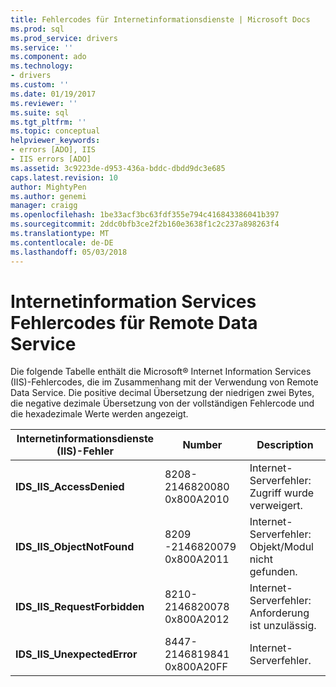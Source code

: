 ```yaml
---
title: Fehlercodes für Internetinformationsdienste | Microsoft Docs
ms.prod: sql
ms.prod_service: drivers
ms.service: ''
ms.component: ado
ms.technology:
- drivers
ms.custom: ''
ms.date: 01/19/2017
ms.reviewer: ''
ms.suite: sql
ms.tgt_pltfrm: ''
ms.topic: conceptual
helpviewer_keywords:
- errors [ADO], IIS
- IIS errors [ADO]
ms.assetid: 3c9223de-d953-436a-bddc-dbdd9dc3e685
caps.latest.revision: 10
author: MightyPen
ms.author: genemi
manager: craigg
ms.openlocfilehash: 1be33acf3bc63fdf355e794c416843386041b397
ms.sourcegitcommit: 2ddc0bfb3ce2f2b160e3638f1c2c237a898263f4
ms.translationtype: MT
ms.contentlocale: de-DE
ms.lasthandoff: 05/03/2018
---
```

# <a name="internet-information-services-error-codes-for-remote-data-service"></a>Internetinformation Services Fehlercodes für Remote Data Service
Die folgende Tabelle enthält die Microsoft® Internet Information Services (IIS)-Fehlercodes, die im Zusammenhang mit der Verwendung von Remote Data Service. Die positive decimal Übersetzung der niedrigen zwei Bytes, die negative dezimale Übersetzung von der vollständigen Fehlercode und die hexadezimale Werte werden angezeigt.

|Internetinformationsdienste (IIS)-Fehler|Number|Description|
|------------------------------------------|------------|-----------------|
|**IDS_IIS_AccessDenied**|8208-2146820080 0x800A2010|Internet-Serverfehler: Zugriff wurde verweigert.|
|**IDS_IIS_ObjectNotFound**|8209 -2146820079 0x800A2011|Internet-Serverfehler: Objekt/Modul nicht gefunden.|
|**IDS_IIS_RequestForbidden**|8210-2146820078 0x800A2012|Internet-Serverfehler: Anforderung ist unzulässig.|
|**IDS_IIS_UnexpectedError**|8447-2146819841 0x800A20FF|Internet-Serverfehler.|
